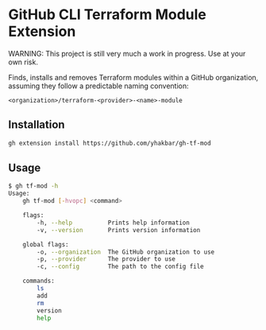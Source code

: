 # GitHub CLI Terraform Module Extension

WARNING: This project is still very much a work in progress. Use at your own risk.

Finds, installs and removes Terraform modules within a GitHub organization, assuming they follow a predictable naming convention:

```none
<organization>/terraform-<provider>-<name>-module
```

## Installation

```bash
gh extension install https://github.com/yhakbar/gh-tf-mod
```

## Usage

```bash
$ gh tf-mod -h
Usage:
    gh tf-mod [-hvopc] <command>

    flags:
        -h, --help          Prints help information
        -v, --version       Prints version information

    global flags:
        -o, --organization  The GitHub organization to use
        -p, --provider      The provider to use
        -c, --config        The path to the config file

    commands:
        ls
        add
        rm
        version
        help
```
